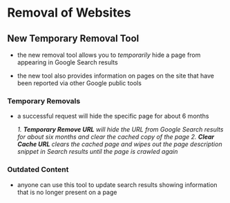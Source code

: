# Removal of Websites

## New Temporary Removal Tool

- the new removal tool allows you to *temporarily* hide a page from appearing in Google Search results

- the new tool also provides information on pages on the site that have been reported via other Google public tools

### Temporary Removals

- a successful request will hide the specific page for about 6 months

  *1. **Temporary Remove URL** will hide the URL from Google Search results for about six months and clear the cached copy of the page*
  *2. **Clear Cache URL** clears the cached page and wipes out the page description snippet in Search results until the page is crawled again*

### Outdated Content

- anyone can use this tool to update search results showing information that is no longer present on a page
